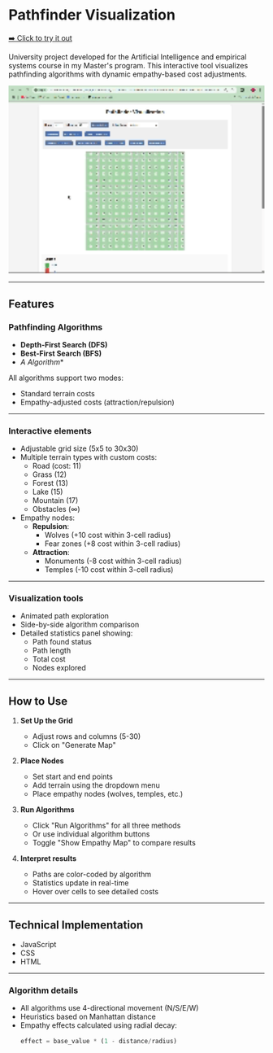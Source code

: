 # Pathfinder Visualization

[➡️ Click to try it out](https://einanag.github.io/Pathfinder-Visualization/) 

University project developed for the Artificial Intelligence and empirical systems course in my Master's program. This interactive tool visualizes pathfinding algorithms with dynamic empathy-based cost adjustments.

<p align="left">
  <img src="assets/demo.gif" alt="Pathfinding Visualization Demo" width="600"/>
</p>

---

## Features

### Pathfinding Algorithms
- **Depth-First Search (DFS)**
- **Best-First Search (BFS)**
- **A* Algorithm**

All algorithms support two modes:
- Standard terrain costs
- Empathy-adjusted costs (attraction/repulsion)

---

### Interactive elements
- Adjustable grid size (5x5 to 30x30)
- Multiple terrain types with custom costs:
  - Road (cost: 11)
  - Grass (12)
  - Forest (13)
  - Lake (15)
  - Mountain (17)
  - Obstacles (∞)
- Empathy nodes:
  - **Repulsion**:
    - Wolves (+10 cost within 3-cell radius)
    - Fear zones (+8 cost within 3-cell radius)
  - **Attraction**:
    - Monuments (-8 cost within 3-cell radius)
    - Temples (-10 cost within 3-cell radius)

---

### Visualization tools
- Animated path exploration
- Side-by-side algorithm comparison
- Detailed statistics panel showing:
  - Path found status
  - Path length
  - Total cost
  - Nodes explored

---

## How to Use

1. **Set Up the Grid**
   - Adjust rows and columns (5-30)
   - Click on "Generate Map"

2. **Place Nodes**
   - Set start and end points
   - Add terrain using the dropdown menu
   - Place empathy nodes (wolves, temples, etc.)

3. **Run Algorithms**
   - Click "Run Algorithms" for all three methods
   - Or use individual algorithm buttons
   - Toggle "Show Empathy Map" to compare results

4. **Interpret results**
   - Paths are color-coded by algorithm
   - Statistics update in real-time
   - Hover over cells to see detailed costs

---
## Technical Implementation

- JavaScript 
- CSS
- HTML
---
### Algorithm details
- All algorithms use 4-directional movement (N/S/E/W)
- Heuristics based on Manhattan distance
- Empathy effects calculated using radial decay:
  ```javascript
  effect = base_value * (1 - distance/radius)
